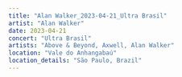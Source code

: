 ```yaml
---
title: "Alan Walker_2023-04-21_Ultra Brasil"
artist: "Alan Walker"
date: 2023-04-21
concert: "Ultra Brasil"
artists: "Above & Beyond, Axwell, Alan Walker"
location: "Vale do Anhangabaú"
location_details: "São Paulo, Brazil"
---
```

